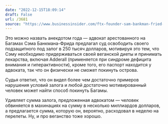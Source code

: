 ```yaml
---
date: "2022-12-15T18:09:14"
draft: False
url: /3681
source: "https://www.businessinsider.com/ftx-founder-sam-bankman-fried-vegan-diet-bail-arrest-bahamas-2022-12"
---
```


Это можно назвать анекдотом года — адвокат арестованного на Багамах Сэма Банкмана-Фрида предлагал суд освободить своего подзащитного под залог в 250 тысяч долларов, мотивируя это тем, что Сэму необходимо придерживаться своей веганской диеты и принимать лекарства, включая Adderall (применяется при синдроме дефицита внимания и гиперактивности), кроме того, его паспорт находится у адвоката, так что он физически не сможет покинуть острова.

Судья ответил, что он видел более чем достаточно примеров нарушения условий залога и любой достаточно мотивированный человек может найти способ покинуть Багамы. 

Удивляет сумма залога, предложенная адвокатом — человек обвиняется в махинациях на сумму в несколько миллиардов долларов, а предлагается сумма, которую он, вероятно, расходовал в неделю на перелеты. Ну, и про веганство тоже хорошо.
